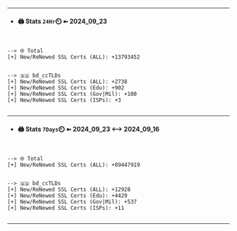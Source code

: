 

---
- #### 🖨️ **Stats** `24Hr`⏲️ ➼ 2024_09_23
```console


--> 🌐 Total
[+] New/ReNewed SSL Certs (ALL): +13793452


--> 🇧🇩 bd_ccTLDs
[+] New/ReNewed SSL Certs (ALL): +2738
[+] New/ReNewed SSL Certs (Edu): +902
[+] New/ReNewed SSL Certs (Gov|Mil): +100
[+] New/ReNewed SSL Certs (ISPs): +3


```

---
- #### 🖨️ **Stats** `7Days`⏲️ ➼ 2024_09_23 <--> 2024_09_16
```console


--> 🌐 Total
[+] New/ReNewed SSL Certs (ALL): +89447919


--> 🇧🇩 bd_ccTLDs
[+] New/ReNewed SSL Certs (ALL): +12928
[+] New/ReNewed SSL Certs (Edu): +4429
[+] New/ReNewed SSL Certs (Gov|Mil): +537
[+] New/ReNewed SSL Certs (ISPs): +11


```

---

